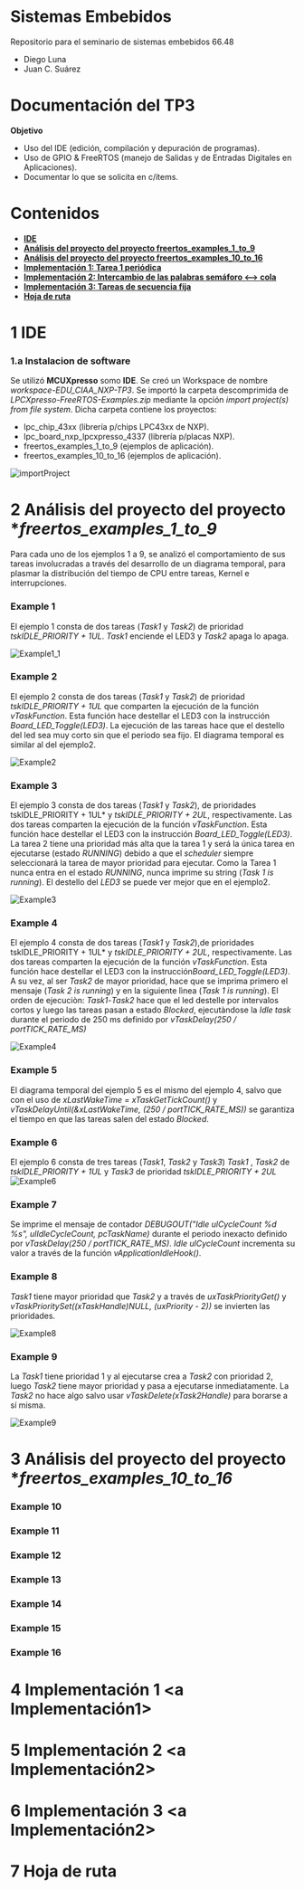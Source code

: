 # Sistemas Embebidos
Repositorio para el seminario de sistemas embebidos 66.48

- Diego Luna
- Juan C. Suárez

# Documentación del TP3
**Objetivo**

- Uso del IDE (edición, compilación y depuración de programas).
- Uso de GPIO & FreeRTOS (manejo de Salidas y de Entradas Digitales en Aplicaciones).
- Documentar lo que se solicita en c/ítems.

# Contenidos

- [**IDE**](#IDE)
- [**Análisis del proyecto del proyecto freertos_examples_1_to_9**](#freertosexamples1to9 )
- [**Análisis del proyecto del proyecto freertos_examples_10_to_16**](#freertosexamples10to16)
- [**Implementación 1: Tarea 1 periódica**](#punto4)
- [**Implementación 2: Intercambio de las palabras semáforo <--> cola**](#punto5)
- [**Implementación 3: Tareas de secuencia fija**](#punto6)
- [**Hoja de ruta**](#HojadeRuta)

# 1 IDE <a name=IDE></a>

### 1.a Instalacion de software
Se utilizó **MCUXpresso** somo **IDE**. Se creó un Workspace de nombre *workspace-EDU_CIAA_NXP-TP3*. Se importó la carpeta descomprimida de *LPCXpresso-FreeRTOS-Examples.zip* mediante la opción *import project(s) from file system*. Dicha carpeta contiene los proyectos:

- lpc_chip_43xx (librería p/chips LPC43xx de NXP).
- lpc_board_nxp_lpcxpresso_4337 (librería p/placas NXP).
- freertos_examples_1_to_9 (ejemplos de aplicación). 
- freertos_examples_10_to_16 (ejemplos de aplicación).


![importProject](Imagenes/importProject.jpeg)


# 2 Análisis del proyecto del proyecto **freertos_examples_1_to_9* <a freertosexamples1to_9></a>

Para cada uno de los ejemplos 1 a 9, se analizó el comportamiento de sus tareas involucradas a través del desarrollo de un  diagrama temporal, para plasmar la distribución del tiempo de CPU entre tareas, Kernel e interrupciones.

### Example 1
El ejemplo 1 consta de dos tareas (*Task1* y *Task2*) de prioridad *tskIDLE_PRIORITY + 1UL*. *Task1* enciende el LED3 y *Task2* apaga lo apaga. 

![Example1_1](Imagenes/Example1_1.png)


### Example 2
El ejemplo 2 consta de dos tareas (*Task1* y *Task2*) de prioridad *tskIDLE_PRIORITY + 1UL* que comparten la ejecución de la función *vTaskFunction*. Esta función hace destellar el LED3 con la instrucción *Board_LED_Toggle(LED3)*. La ejecución de las tareas hace que el destello del led sea muy corto sin que el periodo sea fijo. El diagrama temporal es similar al del ejemplo2. 

![Example2](Imagenes/Example2.png)

### Example 3
El ejemplo 3 consta de dos tareas (*Task1* y *Task2*), de prioridades tskIDLE_PRIORITY + 1UL*  y *tskIDLE_PRIORITY + 2UL*, respectivamente. Las dos tareas comparten la ejecución de la función *vTaskFunction*. Esta función hace destellar el LED3 con la instrucción *Board_LED_Toggle(LED3)*. La tarea 2 tiene una prioridad más alta que la tarea 1 y será la única tarea en ejecutarse (estado *RUNNING*) debido a que el *scheduler* siempre seleccionará la tarea de mayor prioridad para ejecutar. Como la Tarea 1 nunca entra en el estado *RUNNING*, nunca imprime su string (*Task 1 is running*). El destello del *LED3* se puede ver mejor que en el ejemplo2. 

![Example3](Imagenes/Example3.png)

### Example 4
El ejemplo 4 consta de dos tareas (*Task1* y *Task2*),de prioridades tskIDLE_PRIORITY + 1UL*  y *tskIDLE_PRIORITY + 2UL*, respectivamente.
Las dos tareas comparten la ejecución de la función *vTaskFunction*. Esta función hace destellar el LED3 con la instrucción*Board_LED_Toggle(LED3)*. A su vez, al ser *Task2* de mayor prioridad, hace que se imprima primero el mensaje (*Task 2 is running*) y en la siguiente lìnea (*Task 1 is running*). El orden de ejecuciòn: *Task1*-*Task2* hace que el led destelle por intervalos cortos y luego las tareas pasan a estado *Blocked*, ejecutàndose la *Idle task* durante el periodo de 250 ms definido por *vTaskDelay(250 / portTICK_RATE_MS)*

![Example4](Imagenes/Example4.png)

### Example 5

El diagrama temporal del ejemplo 5 es el mismo del ejemplo 4, salvo que con el uso de *xLastWakeTime = xTaskGetTickCount()* y *vTaskDelayUntil(&xLastWakeTime, (250 / portTICK_RATE_MS))* se garantiza el tiempo en que las tareas salen del estado *Blocked*.


### Example 6

El ejemplo 6 consta de tres tareas (*Task1*, *Task2* y *Task3*)
*Task1* , *Task2* de *tskIDLE_PRIORITY + 1UL* y *Task3* de prioridad *tskIDLE_PRIORITY + 2UL*
![Example6](Imagenes/Example6.png)

### Example 7

Se imprime  el mensaje de contador *DEBUGOUT("Idle ulCycleCount %d %s", ulIdleCycleCount, pcTaskName)* durante el periodo inexacto definido por
*vTaskDelay(250 / portTICK_RATE_MS)*. *Idle ulCycleCount* incrementa su valor a través de la función *vApplicationIdleHook()*.


### Example 8
*Task1* tiene mayor prioridad que *Task2*  y a través de *uxTaskPriorityGet()* y *vTaskPrioritySet((xTaskHandle)NULL, (uxPriority - 2))* se invierten las prioridades. 

![Example8](Imagenes/Example8.png)

### Example 9
La *Task1* tiene prioridad 1 y al ejecutarse crea a *Task2* con prioridad 2, luego *Task2* tiene mayor prioridad y pasa a ejecutarse inmediatamente. La *Task2* no hace algo salvo usar *vTaskDelete(xTask2Handle)* para borarse a sí misma. 

![Example9](Imagenes/Example9.png)
# 3 Análisis del proyecto del proyecto **freertos_examples_10_to_16* <a freertosexamples10to_16></a>

### Example 10

### Example 11

### Example 12

### Example 13

### Example 14

### Example 15

### Example 16


# 4 Implementación 1 <a Implementación1></a>

# 5 Implementación 2 <a Implementación2></a>

# 6 Implementación 3 <a Implementación2></a>

# 7 Hoja de ruta <a name=HojadeRuta></a>